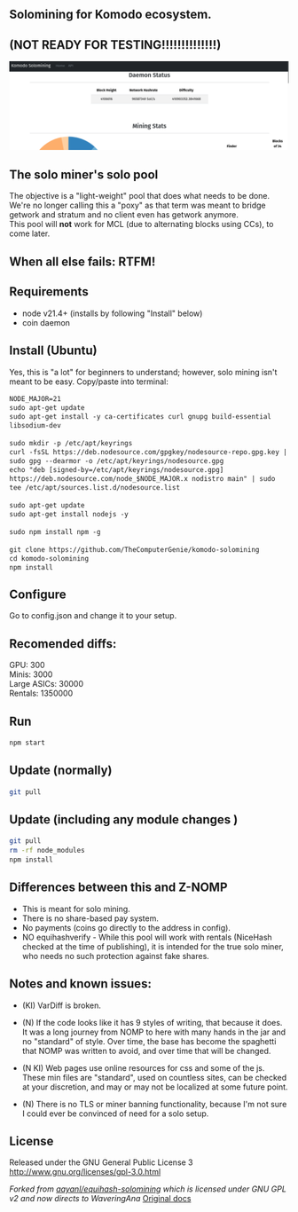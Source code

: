 ## Solomining for Komodo ecosystem.
## (NOT READY FOR TESTING!!!!!!!!!!!!!!)
![](./Screenshot.png)
## The solo miner's solo pool
The objective is a "light-weight" pool that does what needs to be done.  
We're no longer calling this a "poxy" as that term was meant to bridge getwork and stratum and no client even has getwork anymore.  
This pool will **not** work for MCL (due to alternating blocks using CCs), to come later.  

## When all else fails: RTFM!

Requirements
------------
* node v21.4+ (installs by following "Install" below)
* coin daemon

Install (Ubuntu)
-------------
Yes, this is "a lot" for beginners to understand; however, solo mining isn't meant to be easy. Copy/paste into terminal:

```shell
NODE_MAJOR=21
sudo apt-get update
sudo apt-get install -y ca-certificates curl gnupg build-essential libsodium-dev

sudo mkdir -p /etc/apt/keyrings
curl -fsSL https://deb.nodesource.com/gpgkey/nodesource-repo.gpg.key | sudo gpg --dearmor -o /etc/apt/keyrings/nodesource.gpg
echo "deb [signed-by=/etc/apt/keyrings/nodesource.gpg] https://deb.nodesource.com/node_$NODE_MAJOR.x nodistro main" | sudo tee /etc/apt/sources.list.d/nodesource.list

sudo apt-get update
sudo apt-get install nodejs -y

sudo npm install npm -g

git clone https://github.com/TheComputerGenie/komodo-solomining
cd komodo-solomining
npm install
```

Configure
-------------
Go to config.json and change it to your setup.

Recomended diffs:
-------------
GPU: 300  
Minis: 3000  
Large ASICs: 30000  
Rentals: 1350000

Run
------------
```bash
npm start
```

Update (normally)
-------------
```bash
git pull
```

Update (including any module changes )
-------------
```bash
git pull
rm -rf node_modules
npm install
```

Differences between this and Z-NOMP
------------
* This is meant for solo mining.
* There is no share-based pay system.
* No payments (coins go directly to the address in config).
* NO equihashverify - While this pool will work with rentals (NiceHash checked at the time of publishing), it is intended
for the true solo miner, who needs no such protection against fake shares.

Notes and known issues:
------------
* (KI) VarDiff is broken.

* (N) If the code looks like it has 9 styles of writing, that because it does. It was a long journey from NOMP to here with
many hands in the jar and no "standard" of style. Over time, the base has become the spaghetti that NOMP was written to
avoid, and over time that will be changed.

* (N KI) Web pages use online resources for css and some of the js. These min files are "standard", used on countless sites,
can be checked at your discretion, and may or may not be localized at some future point.

* (N) There is no TLS or miner banning functionality, because I'm not sure I could ever be convinced of need for a solo setup.

License
-------
Released under the GNU General Public License 3
http://www.gnu.org/licenses/gpl-3.0.html

_Forked from [aayanl/equihash-solomining](https://github.com/aayanl/equihash-solomining) which is licensed under GNU GPL v2 and now directs to WaveringAna_
[Original docs](https://rocketchat.zdeveloper.org/wiki:z-nomp_install)
